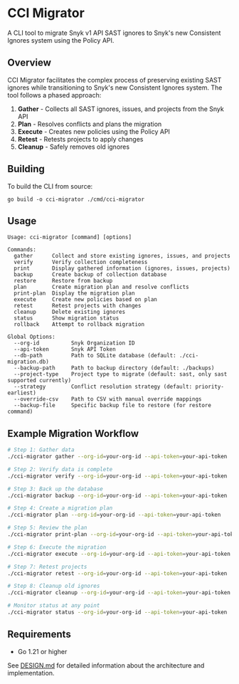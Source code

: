 # CCI Migrator

A CLI tool to migrate Snyk v1 API SAST ignores to Snyk's new Consistent Ignores system using the Policy API.

## Overview

CCI Migrator facilitates the complex process of preserving existing SAST ignores while transitioning to Snyk's new Consistent Ignores system. The tool follows a phased approach:

1. **Gather** - Collects all SAST ignores, issues, and projects from the Snyk API
2. **Plan** - Resolves conflicts and plans the migration
3. **Execute** - Creates new policies using the Policy API
4. **Retest** - Retests projects to apply changes
5. **Cleanup** - Safely removes old ignores

## Building

To build the CLI from source:

```
go build -o cci-migrator ./cmd/cci-migrator
```

## Usage

```
Usage: cci-migrator [command] [options]

Commands:
  gather      Collect and store existing ignores, issues, and projects
  verify      Verify collection completeness
  print       Display gathered information (ignores, issues, projects)
  backup      Create backup of collection database
  restore     Restore from backup
  plan        Create migration plan and resolve conflicts
  print-plan  Display the migration plan
  execute     Create new policies based on plan
  retest      Retest projects with changes
  cleanup     Delete existing ignores
  status      Show migration status
  rollback    Attempt to rollback migration

Global Options:
  --org-id          Snyk Organization ID
  --api-token       Snyk API Token
  --db-path         Path to SQLite database (default: ./cci-migration.db)
  --backup-path     Path to backup directory (default: ./backups)
  --project-type    Project type to migrate (default: sast, only sast supported currently)
  --strategy        Conflict resolution strategy (default: priority-earliest)
  --override-csv    Path to CSV with manual override mappings
  --backup-file     Specific backup file to restore (for restore command)
```

## Example Migration Workflow

```bash
# Step 1: Gather data
./cci-migrator gather --org-id=your-org-id --api-token=your-api-token

# Step 2: Verify data is complete
./cci-migrator verify --org-id=your-org-id --api-token=your-api-token

# Step 3: Back up the database
./cci-migrator backup --org-id=your-org-id --api-token=your-api-token

# Step 4: Create a migration plan
./cci-migrator plan --org-id=your-org-id --api-token=your-api-token

# Step 5: Review the plan
./cci-migrator print-plan --org-id=your-org-id --api-token=your-api-token

# Step 6: Execute the migration
./cci-migrator execute --org-id=your-org-id --api-token=your-api-token

# Step 7: Retest projects
./cci-migrator retest --org-id=your-org-id --api-token=your-api-token

# Step 8: Cleanup old ignores
./cci-migrator cleanup --org-id=your-org-id --api-token=your-api-token

# Monitor status at any point
./cci-migrator status --org-id=your-org-id --api-token=your-api-token
```

## Requirements

- Go 1.21 or higher

See [DESIGN.md](DESIGN.md) for detailed information about the architecture and implementation. 